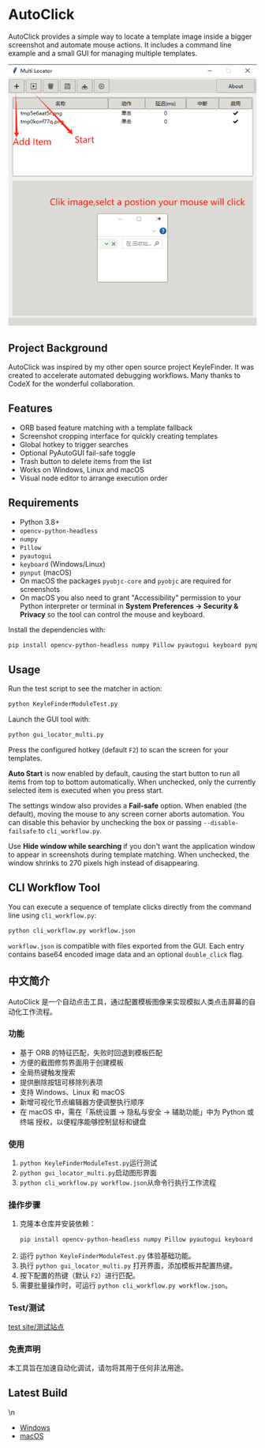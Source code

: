 # AutoClick

AutoClick provides a simple way to locate a template image inside a bigger screenshot and automate mouse actions. It includes a command line example and a small GUI for managing multiple templates.

![](desc.png)

## Project Background

AutoClick was inspired by my other open source project KeyleFinder. It was created to accelerate automated debugging workflows. Many thanks to CodeX for the wonderful collaboration.

## Features

- ORB based feature matching with a template fallback
- Screenshot cropping interface for quickly creating templates
- Global hotkey to trigger searches
- Optional PyAutoGUI fail-safe toggle
- Trash button to delete items from the list
- Works on Windows, Linux and macOS
- Visual node editor to arrange execution order

## Requirements

- Python 3.8+
- `opencv-python-headless`
- `numpy`
- `Pillow`
- `pyautogui`
- `keyboard` (Windows/Linux)
- `pynput` (macOS)
- On macOS the packages `pyobjc-core` and `pyobjc` are required for screenshots
- On macOS you also need to grant "Accessibility" permission to your Python
  interpreter or terminal in **System Preferences → Security & Privacy** so the
  tool can control the mouse and keyboard.

Install the dependencies with:

```bash
pip install opencv-python-headless numpy Pillow pyautogui keyboard pynput pyobjc-core pyobjc
```

## Usage

Run the test script to see the matcher in action:

```bash
python KeyleFinderModuleTest.py
```

Launch the GUI tool with:

```bash
python gui_locator_multi.py
```

Press the configured hotkey (default `F2`) to scan the screen for your templates.

**Auto Start** is now enabled by default, causing the start button to run all
items from top to bottom automatically. When unchecked, only the currently
selected item is executed when you press start.

The settings window also provides a **Fail-safe** option. When enabled (the
default), moving the mouse to any screen corner aborts automation. You can
disable this behavior by unchecking the box or passing `--disable-failsafe` to
`cli_workflow.py`.

Use **Hide window while searching** if you don't want the application window to
appear in screenshots during template matching. When unchecked, the window
shrinks to 270 pixels high instead of disappearing.

## CLI Workflow Tool

You can execute a sequence of template clicks directly from the command line using `cli_workflow.py`:

```bash
python cli_workflow.py workflow.json
```

`workflow.json` is compatible with files exported from the GUI. Each entry contains base64 encoded image data and an optional `double_click` flag.

## 中文简介

AutoClick 是一个自动点击工具，通过配置模板图像来实现模拟人类点击屏幕的自动化工作流程。

### 功能

- 基于 ORB 的特征匹配，失败时回退到模板匹配
- 方便的截图修剪界面用于创建模板
- 全局热键触发搜索
- 提供删除按钮可移除列表项
- 支持 Windows、Linux 和 macOS
- 新增可视化节点编辑器方便调整执行顺序
- 在 macOS 中，需在「系统设置 → 隐私与安全 → 辅助功能」中为 Python 或终端
  授权，以便程序能够控制鼠标和键盘

### 使用

1. `python KeyleFinderModuleTest.py`运行测试
2. `python gui_locator_multi.py`启动图形界面
3. `python cli_workflow.py workflow.json`从命令行执行工作流程

### 操作步骤

1. 克隆本仓库并安装依赖：
   ```bash
   pip install opencv-python-headless numpy Pillow pyautogui keyboard pynput pyobjc-core pyobjc
   ```
2. 运行 `python KeyleFinderModuleTest.py` 体验基础功能。
3. 执行 `python gui_locator_multi.py` 打开界面，添加模板并配置热键。
4. 按下配置的热键（默认 `F2`）进行匹配。
5. 需要批量操作时，可运行 `python cli_workflow.py workflow.json`。

### Test/测试
[](interacitonTest.png)
[test site/测试站点](https://test.vrast.cn/index.html)

### 免责声明

本工具旨在加速自动化调试，请勿将其用于任何非法用途。

## Latest Build

\n<!-- BUILD LINKS START -->
- [Windows](https://github.com/KeyleXiao/AutoClick/releases/download//GUI_Locator.exe)
- [macOS](https://github.com/KeyleXiao/AutoClick/releases/download//GUI_Locator)
<!-- BUILD LINKS END -->
